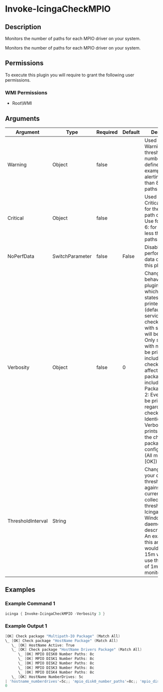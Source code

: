 
# Invoke-IcingaCheckMPIO

## Description

Monitors the number of paths for each MPIO driver on your system.

Monitors the number of paths for each MPIO driver on your system.

## Permissions

To execute this plugin you will require to grant the following user permissions.

### WMI Permissions

* Root\WMI

## Arguments

| Argument | Type | Required | Default | Description |
| ---      | ---  | ---      | ---     | ---         |
| Warning | Object | false |  | Used to specify a Warning threshold for the number of path defined. Use for example 8: for alerting for less than 8 MPIO paths available |
| Critical | Object | false |  | Used to specify a Critical threshold for the number of path defined. Use for example 6: for alerting for less than 6 MPIO paths available |
| NoPerfData | SwitchParameter | false | False | Disables the performance data output of this plugin |
| Verbosity | Object | false | 0 | Changes the behavior of the plugin output which check states are printed: 0 (default): Only service checks/packages with state not OK will be printed 1: Only services with not OK will be printed including OK checks of affected check packages including Package config 2: Everything will be printed regardless of the check state 3: Identical to Verbose 2, but prints in addition the check package configuration e.g (All must be [OK]) |
| ThresholdInterval | String |  |  | Change the value your defined threshold checks against from the current value to a collected time threshold of the Icinga for Windows daemon, as described [here](https://icinga.com/docs/icinga-for-windows/latest/doc/service/10-Register-Service-Checks/). An example for this argument would be 1m or 15m which will use the average of 1m or 15m for monitoring. |

## Examples

### Example Command 1

```powershell
icinga { Invoke-IcingaCheckMPIO -Verbosity 3 }
```

### Example Output 1

```powershell
[OK] Check package "Multipath-IO Package" (Match All)
\_ [OK] Check package "HostName Package" (Match All)
   \_ [OK] HostName Active: True
   \_ [OK] Check package "HostName Drivers Package" (Match All)
      \_ [OK] MPIO DISK0 Number Paths: 8c
      \_ [OK] MPIO DISK1 Number Paths: 8c
      \_ [OK] MPIO DISK2 Number Paths: 8c
      \_ [OK] MPIO DISK3 Number Paths: 8c
      \_ [OK] MPIO DISK4 Number Paths: 8c
   \_ [OK] HostName NumberDrives: 5c
| 'hostname_numberdrives'=5c;; 'mpio_disk0_number_paths'=8c;; 'mpio_disk3_number_paths'=8c;; 'mpio_disk4_number_paths'=8c;; 'mpio_disk2_number_paths'=8c;; 'mpio_disk1_number_paths'=8c;;
0    
```
